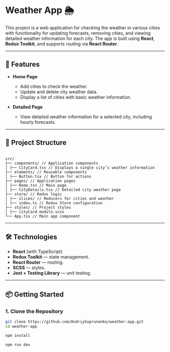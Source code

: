 # Weather App 🌦

This project is a web application for checking the weather in various cities with functionality for updating forecasts, removing cities, and viewing detailed weather information for each city. The app is built using **React**, **Redux Toolkit**, and supports routing via **React Router**.

---

## 🚀 Features

- **Home Page**

  - Add cities to check the weather.
  - Update and delete city weather data.
  - Display a list of cities with basic weather information.

- **Detailed Page**
  - View detailed weather information for a selected city, including hourly forecasts.

---

## 📁 Project Structure

```

src/
├── components/ // Application components
│ ├── CityCard.tsx // Displays a single city’s weather information
├── elements/ // Reusable components
│ ├── Button.tsx // Button for actions
├── pages/ // Application pages
│ ├── Home.tsx // Main page
│ ├── CityDetails.tsx // Detailed city weather page
├── store/ // Redux logic
│ ├── slices/ // Reducers for cities and weather
│ ├── index.ts // Redux Store configuration
├── styles/ // Project styles
│ ├── cityCard.module.scss
└── App.tsx // Main app component
```

---

## 🛠 Technologies

- **React** (with TypeScript)
- **Redux Toolkit** — state management.
- **React Router** — routing.
- **SCSS** — styles.
- **Jest + Testing Library** — unit testing.

---

## 📦 Getting Started

### 1. Clone the Repository

```bash
git clone https://github.com/AndriySuprunenko/weather-app.git
cd weather-app

npm install

npm run dev
```
